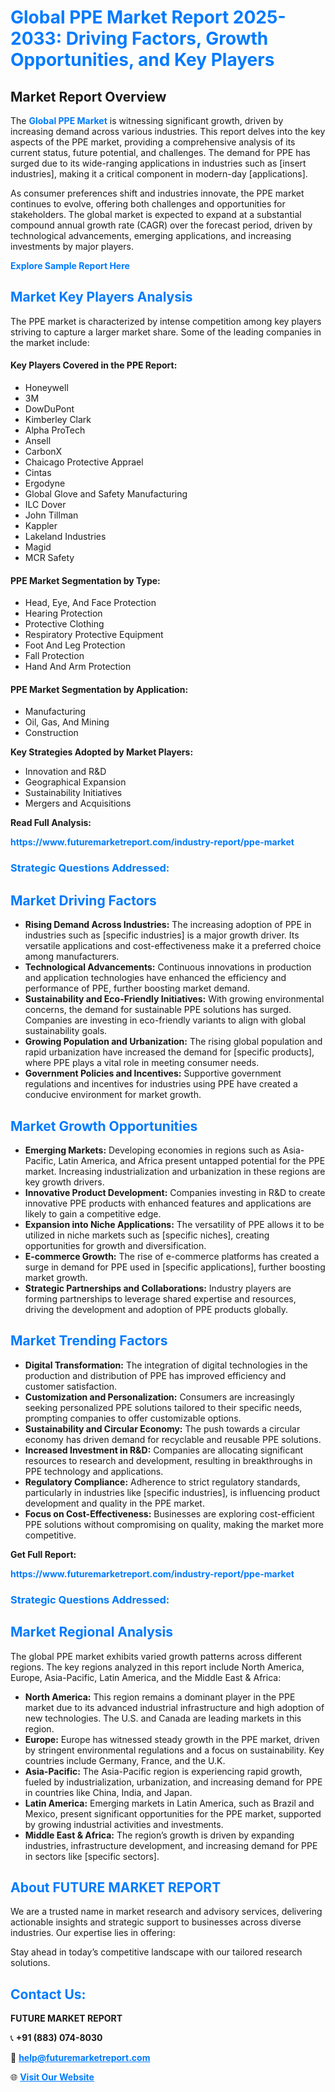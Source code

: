 <h1 style="color: #007BFF;">Global PPE Market Report 2025-2033: Driving Factors, Growth Opportunities, and Key Players</h1>

<section id="overview">
<h2>Market Report Overview</h2>
<p>The <a href="https://www.futuremarketreport.com/industry-report/ppe-market" style="color: #007BFF; text-decoration: none;"><strong>Global PPE Market</strong></a> is witnessing significant growth, driven by increasing demand across various industries. This report delves into the key aspects of the PPE market, providing a comprehensive analysis of its current status, future potential, and challenges. The demand for PPE has surged due to its wide-ranging applications in industries such as [insert industries], making it a critical component in modern-day [applications].</p>
<p>As consumer preferences shift and industries innovate, the PPE market continues to evolve, offering both challenges and opportunities for stakeholders. The global market is expected to expand at a substantial compound annual growth rate (CAGR) over the forecast period, driven by technological advancements, emerging applications, and increasing investments by major players.</p>
</section>

<section id="overview">
<p><a href="https://www.futuremarketreport.com/request-sample/reportId=51097" style="color: #007BFF; text-decoration: none;"><strong>Explore Sample Report Here</strong></a></p>
</section>

<section id="key-players">
<h2 style="color: #007BFF;">Market Key Players Analysis</h2>
<p>The PPE market is characterized by intense competition among key players striving to capture a larger market share. Some of the leading companies in the market include:</p>
<h4>Key Players Covered in the PPE Report:</h4>
<ul><li>Honeywell</li><li>3M</li><li>DowDuPont</li><li>Kimberley Clark</li><li>Alpha ProTech</li><li>Ansell</li><li>CarbonX</li><li>Chaicago Protective Apprael</li><li>Cintas</li><li>Ergodyne</li><li>Global Glove and Safety Manufacturing</li><li>ILC Dover</li><li>John Tillman</li><li>Kappler</li><li>Lakeland Industries</li><li>Magid</li><li>MCR Safety</li></ul>
<h4>PPE Market Segmentation by Type:</h4>
<ul><li>Head, Eye, And Face Protection</li><li>Hearing Protection</li><li>Protective Clothing</li><li>Respiratory Protective Equipment</li><li>Foot And Leg Protection</li><li>Fall Protection</li><li>Hand And Arm Protection</li></ul>

<h4>PPE Market Segmentation by Application:</h4>
<ul><li>Manufacturing</li><li>Oil, Gas, And Mining</li><li>Construction</li></ul>
<p><strong>Key Strategies Adopted by Market Players:</strong></p>
<ul>
<li>Innovation and R&D</li>
<li>Geographical Expansion</li>
<li>Sustainability Initiatives</li>
<li>Mergers and Acquisitions</li>
</ul>
</section>

<section>
<p><strong>Read Full Analysis: </strong></p><a href="https://www.futuremarketreport.com/industry-report/ppe-market" style="color: #007BFF; text-decoration: none;"><strong>https://www.futuremarketreport.com/industry-report/ppe-market</strong></a>
<h3 style="color: #007BFF;">Strategic Questions Addressed:</h3>
</section>

<section id="driving-factors">
<h2 style="color: #007BFF;">Market Driving Factors</h2>
<ul>
<li><strong>Rising Demand Across Industries:</strong> The increasing adoption of PPE in industries such as [specific industries] is a major growth driver. Its versatile applications and cost-effectiveness make it a preferred choice among manufacturers.</li>
<li><strong>Technological Advancements:</strong> Continuous innovations in production and application technologies have enhanced the efficiency and performance of PPE, further boosting market demand.</li>
<li><strong>Sustainability and Eco-Friendly Initiatives:</strong> With growing environmental concerns, the demand for sustainable PPE solutions has surged. Companies are investing in eco-friendly variants to align with global sustainability goals.</li>
<li><strong>Growing Population and Urbanization:</strong> The rising global population and rapid urbanization have increased the demand for [specific products], where PPE plays a vital role in meeting consumer needs.</li>
<li><strong>Government Policies and Incentives:</strong> Supportive government regulations and incentives for industries using PPE have created a conducive environment for market growth.</li>
</ul>
</section>

<section id="growth-opportunities">
<h2 style="color: #007BFF;">Market Growth Opportunities</h2>
<ul>
<li><strong>Emerging Markets:</strong> Developing economies in regions such as Asia-Pacific, Latin America, and Africa present untapped potential for the PPE market. Increasing industrialization and urbanization in these regions are key growth drivers.</li>
<li><strong>Innovative Product Development:</strong> Companies investing in R&D to create innovative PPE products with enhanced features and applications are likely to gain a competitive edge.</li>
<li><strong>Expansion into Niche Applications:</strong> The versatility of PPE allows it to be utilized in niche markets such as [specific niches], creating opportunities for growth and diversification.</li>
<li><strong>E-commerce Growth:</strong> The rise of e-commerce platforms has created a surge in demand for PPE used in [specific applications], further boosting market growth.</li>
<li><strong>Strategic Partnerships and Collaborations:</strong> Industry players are forming partnerships to leverage shared expertise and resources, driving the development and adoption of PPE products globally.</li>
</ul>
</section>

<section id="trending-factors">
<h2 style="color: #007BFF;">Market Trending Factors</h2>
<ul>
<li><strong>Digital Transformation:</strong> The integration of digital technologies in the production and distribution of PPE has improved efficiency and customer satisfaction.</li>
<li><strong>Customization and Personalization:</strong> Consumers are increasingly seeking personalized PPE solutions tailored to their specific needs, prompting companies to offer customizable options.</li>
<li><strong>Sustainability and Circular Economy:</strong> The push towards a circular economy has driven demand for recyclable and reusable PPE solutions.</li>
<li><strong>Increased Investment in R&D:</strong> Companies are allocating significant resources to research and development, resulting in breakthroughs in PPE technology and applications.</li>
<li><strong>Regulatory Compliance:</strong> Adherence to strict regulatory standards, particularly in industries like [specific industries], is influencing product development and quality in the PPE market.</li>
<li><strong>Focus on Cost-Effectiveness:</strong> Businesses are exploring cost-efficient PPE solutions without compromising on quality, making the market more competitive.</li>
</ul>
</section>

<section>
<p><strong>Get Full Report: </strong></p><a href="https://www.futuremarketreport.com/industry-report/ppe-market" style="color: #007BFF; text-decoration: none;"><strong>https://www.futuremarketreport.com/industry-report/ppe-market</strong></a>
<h3 style="color: #007BFF;">Strategic Questions Addressed:</h3>
</section>


<section id="regional-analysis">
<h2 style="color: #007BFF;">Market Regional Analysis</h2>
<p>The global PPE market exhibits varied growth patterns across different regions. The key regions analyzed in this report include North America, Europe, Asia-Pacific, Latin America, and the Middle East & Africa:</p>
<ul>
<li><strong>North America:</strong> This region remains a dominant player in the PPE market due to its advanced industrial infrastructure and high adoption of new technologies. The U.S. and Canada are leading markets in this region.</li>
<li><strong>Europe:</strong> Europe has witnessed steady growth in the PPE market, driven by stringent environmental regulations and a focus on sustainability. Key countries include Germany, France, and the U.K.</li>
<li><strong>Asia-Pacific:</strong> The Asia-Pacific region is experiencing rapid growth, fueled by industrialization, urbanization, and increasing demand for PPE in countries like China, India, and Japan.</li>
<li><strong>Latin America:</strong> Emerging markets in Latin America, such as Brazil and Mexico, present significant opportunities for the PPE market, supported by growing industrial activities and investments.</li>
<li><strong>Middle East & Africa:</strong> The region’s growth is driven by expanding industries, infrastructure development, and increasing demand for PPE in sectors like [specific sectors].</li>
</ul>
</section>

<footer>
<h2 style="color: #007BFF;">About FUTURE MARKET REPORT</h2>
<p>We are a trusted name in market research and advisory services, delivering actionable insights and strategic support to businesses across diverse industries. Our expertise lies in offering:</p>

<p>Stay ahead in today’s competitive landscape with our tailored research solutions.</p>

<h2 style="color: #007BFF;">Contact Us:</h2>
<p><strong>FUTURE MARKET REPORT</strong></p>
<p>📞 <strong>+91 (883) 074-8030</strong></p>
<p>📧 <strong><a href="mailto:help@futuremarketreport.com" style="color: #007BFF;">help@futuremarketreport.com</a></strong></p>
<p>🌐 <strong><a href="https://www.futuremarketreport.com/" style="color: #007BFF;">Visit Our Website</a></strong></p>
</footer>